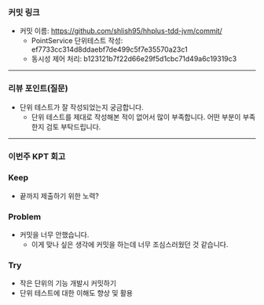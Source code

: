 ### **커밋 링크**
<!-- 
좋은 피드백을 받기 위해 가장 중요한 것은 코드를 작성할 때 커밋을 작업 단위로 잘 쪼개는 것입니다.
모든 작업을 하나의 커밋에 진행하고 PR을 하면 구조 파악에 많은 시간을 소모하기 때문에 절대로
좋은 피드백을 받을 수 없습니다.


필수 양식)
커밋 이름 : 커밋 링크

예시)
동시성 처리 : c83845
동시성 테스트 코드 : d93ji3
-->
- 커밋 이름: https://github.com/shlish95/hhplus-tdd-jvm/commit/
  - PointService 단위테스트 작성: ef7733cc314d8ddaebf7de499c5f7e35570a23c1
  - 동시성 제어 처리: b123121b7f22d66e29f5d1cbc71d49a6c19319c3

---
### **리뷰 포인트(질문)**
- 단위 테스트가 잘 작성되었는지 궁금합니다.
  - 단위 테스트를 제대로 작성해본 적이 없어서 많이 부족합니다. 어떤 부분이 부족한지 검토 부탁드립니다. 
<!-- - 리뷰어가 특히 확인해야 할 부분이나 신경 써야 할 코드가 있다면 명확히 작성해주세요.(최대 2개)
  
  좋은 예:
  - `ErrorMessage` 컴포넌트의 상태 업데이트 로직이 적절한지 검토 부탁드립니다.
  - 추가한 유닛 테스트(`LoginError.test.js`)의 테스트 케이스가 충분한지 확인 부탁드립니다.

  나쁜 예:
  - 개선사항을 알려주세요.
  - 코드 전반적으로 봐주세요.
  - 뭘 질문할지 모르겠어요. -->
---
### **이번주 KPT 회고**

### Keep
- 끝까지 제출하기 위한 노력?
### Problem
- 커밋을 너무 안했습니다. 
  - 이게 맞나 싶은 생각에 커밋을 하는데 너무 조심스러웠던 것 같습니다. 
### Try
- 작은 단위의 기능 개발시 커밋하기
- 단위 테스트에 대한 이해도 향상 및 활용 